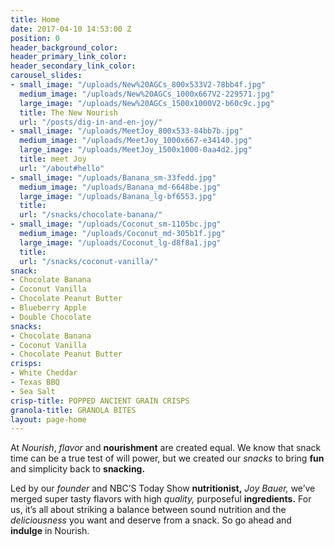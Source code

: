 ```yaml
---
title: Home
date: 2017-04-10 14:53:00 Z
position: 0
header_background_color: 
header_primary_link_color: 
header_secondary_link_color: 
carousel_slides:
- small_image: "/uploads/New%20AGCs_800x533V2-78bb4f.jpg"
  medium_image: "/uploads/New%20AGCs_1000x667V2-229571.jpg"
  large_image: "/uploads/New%20AGCs_1500x1000V2-b60c9c.jpg"
  title: The New Nourish
  url: "/posts/dig-in-and-en-joy/"
- small_image: "/uploads/MeetJoy_800x533-84bb7b.jpg"
  medium_image: "/uploads/MeetJoy_1000x667-e34140.jpg"
  large_image: "/uploads/MeetJoy_1500x1000-0aa4d2.jpg"
  title: meet Joy
  url: "/about#hello"
- small_image: "/uploads/Banana_sm-33fedd.jpg"
  medium_image: "/uploads/Banana_md-6648be.jpg"
  large_image: "/uploads/Banana_lg-bf6553.jpg"
  title: 
  url: "/snacks/chocolate-banana/"
- small_image: "/uploads/Coconut_sm-1105bc.jpg"
  medium_image: "/uploads/Coconut_md-305b1f.jpg"
  large_image: "/uploads/Coconut_lg-d8f8a1.jpg"
  title: 
  url: "/snacks/coconut-vanilla/"
snack:
- Chocolate Banana
- Coconut Vanilla
- Chocolate Peanut Butter
- Blueberry Apple
- Double Chocolate
snacks:
- Chocolate Banana
- Coconut Vanilla
- Chocolate Peanut Butter
crisps:
- White Cheddar
- Texas BBQ
- Sea Salt
crisp-title: POPPED ANCIENT GRAIN CRISPS
granola-title: GRANOLA BITES
layout: page-home
---
```


At *Nourish*, *flavor* and **nourishment** are created equal. We know that snack time can be a true test of will power, but we created our *snacks* to bring **fun** and simplicity back to **snacking.**

Led by our *founder* and NBC’S Today Show **nutritionist,** *Joy Bauer,* we’ve merged super tasty flavors with high *quality,* purposeful **ingredients.** For us, it’s all about striking a balance between sound nutrition and the *deliciousness* you want and deserve from a snack. So go ahead and **indulge** in Nourish.